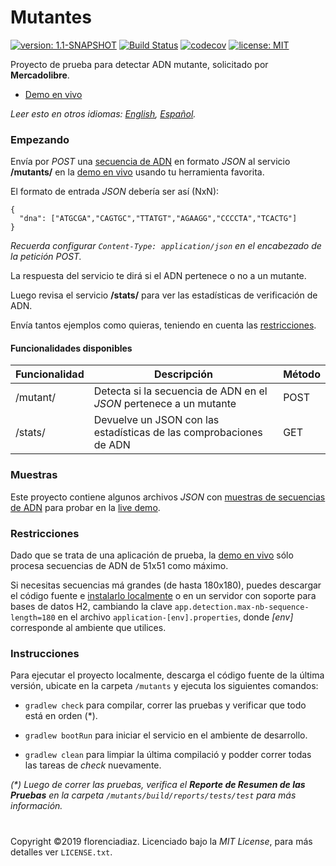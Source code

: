 # Mutantes
[![version: 1.1-SNAPSHOT](https://img.shields.io/badge/version-1.1-orange.svg)](https://github.com/florenciadiaz/mutants/tree/master)
[![Build Status](https://travis-ci.com/florenciadiaz/mutants.svg?token=Ge3CQrgSPTiaZowMpjFM&branch=master)](https://travis-ci.com/florenciadiaz/mutants)
[![codecov](https://codecov.io/gh/florenciadiaz/mutants/branch/master/graph/badge.svg?token=6HmSxqkGop)](https://codecov.io/gh/florenciadiaz/mutants)
[![license: MIT](https://img.shields.io/badge/license-MIT-yellow.svg)](https://opensource.org/licenses/MIT)

Proyecto de prueba para detectar ADN mutante, solicitado por **Mercadolibre**. 

* [Demo en vivo](https://meli-mutants-test.herokuapp.com)

*Leer esto en otros idiomas: [English](README.md), [Español](README.es.md).*
 
### Empezando

Env&iacute;a por _POST_ una [secuencia de ADN](#muestras) en formato _JSON_ al servicio **/mutants/** en la [demo en vivo](https://meli-mutants-test.herokuapp.com) usando tu herramienta favorita.

El formato de entrada _JSON_ debería ser as&iacute; (NxN):  
```
{
  "dna": ["ATGCGA","CAGTGC","TTATGT","AGAAGG","CCCCTA","TCACTG"]
}
```
*Recuerda configurar ```Content-Type: application/json``` en el encabezado de la petici&oacute;n POST.*

La respuesta del servicio te dir&aacute; si el ADN pertenece o no a un mutante.

Luego revisa el servicio **/stats/** para ver las estad&iacute;sticas de verificaci&oacute;n de ADN.

Env&iacute;a tantos ejemplos como quieras, teniendo en cuenta las [restricciones](#restricciones).

#### Funcionalidades disponibles

| Funcionalidad  | Descripci&oacute;n                                                   | M&eacute;todo       |
|----------------|----------------------------------------------------------------------|--------------|
| /mutant/       | Detecta si la secuencia de ADN en el _JSON_ pertenece a un mutante   |     POST     |
| /stats/        | Devuelve un JSON con las estadísticas de las comprobaciones de ADN   |     GET      |

### Muestras
Este proyecto contiene algunos archivos _JSON_ con [muestras de secuencias de ADN](https://github.com/florenciadiaz/mutants/tree/master/src/test/resources/samples/integration) para probar en la [live demo](https://meli-mutants-test.herokuapp.com). 

### Restricciones
Dado que se trata de una aplicación de prueba, la [demo en vivo](https://meli-mutants-test.herokuapp.com) sólo procesa secuencias de ADN de 51x51 como máximo.

Si necesitas secuencias m&aacute; grandes (de hasta 180x180), puedes descargar el c&oacute;digo fuente e [instalarlo localmente](#instrucciones) o en un servidor con soporte para bases de datos H2, 
cambiando la clave ```app.detection.max-nb-sequence-length=180``` en el archivo `application-[env].properties`, donde _[env]_ corresponde al ambiente que utilices.


### Instrucciones
Para ejecutar el proyecto localmente, descarga el c&oacute;digo fuente de la &uacute;ltima versi&oacute;n, ubicate en la carpeta `/mutants` y ejecuta los siguientes comandos:

- ```gradlew check``` para compilar, correr las pruebas y verificar que todo est&aacute; en orden (*).
 
- ```gradlew bootRun``` para iniciar el servicio en el ambiente de desarrollo.

- ```gradlew clean``` para limpiar la &uacute;ltima compilaci&oacute; y podder correr todas las tareas de _check_ nuevamente.

*(\*) Luego de correr las pruebas, verifica el **Reporte de Resumen de las Pruebas** en la carpeta `/mutants/build/reports/tests/test` para m&aacute;s informaci&oacute;n.* 

#
Copyright &copy;2019 florenciadiaz. Licenciado bajo la _MIT License_, para m&aacute;s detalles ver `LICENSE.txt`.